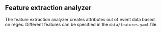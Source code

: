 ## Feature extraction analyzer

The feature extraction analyzer creates attributes out of event data based on regex. Different
features can be specified in the `data/features.yaml` file.
